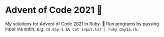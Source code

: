 # Advent of Code 2021 🎄

My solutions for Advent of Code 2021 in Ruby. 💎 Run programs by passing input via stdin, e.g. `cd day-1 && cat input.txt | ruby day1a.rb`.
